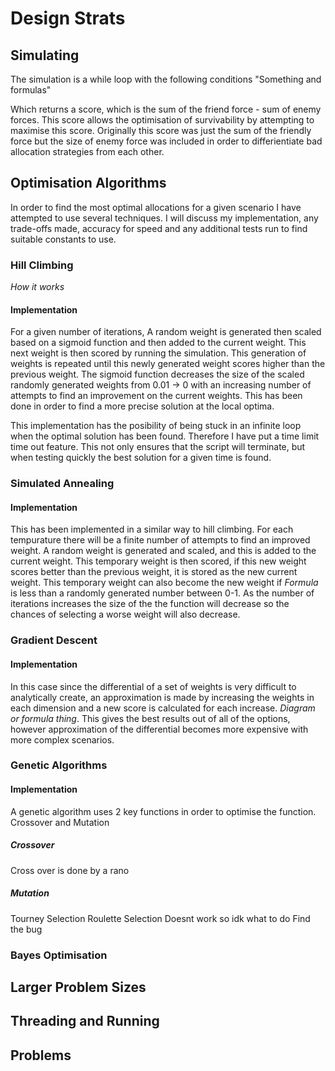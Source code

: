 # Design Strats
## Simulating

The simulation is a while loop with the following conditions
"Something and formulas"

Which returns a score, which is the sum of the friend force - sum of enemy forces. This score allows the optimisation of survivability by attempting to maximise this score. Originally this score was just the sum of the friendly force but the size of enemy force was included in order to differientiate bad allocation strategies from each other.



## Optimisation Algorithms
In order to find the most optimal allocations for a given scenario I have attempted to use several techniques.  I will discuss my implementation, any trade-offs made, accuracy for speed and any additional tests run to find suitable constants to use.

### Hill Climbing
*How it works*

#### Implementation
For a given number of iterations, A random weight is generated then scaled based on a sigmoid function and then added to the current weight. This next weight is then scored by running the simulation. This generation of weights is repeated until this newly generated weight scores higher than the previous weight. The sigmoid function decreases the size of the scaled randomly generated weights from 0.01 -> 0 with an increasing number of attempts to find an improvement on the current weights. This has been done in order to find a more precise solution at the local optima.

This implementation has the posibility of being stuck in an infinite loop when the optimal solution has been found. Therefore I have put a time limit time out feature. This not only ensures that the script will terminate, but when testing quickly the best solution for a given time is found.
### Simulated Annealing

#### Implementation
This has been implemented in a similar way to hill climbing.
For each tempurature there will be a finite number of attempts to find an improved weight. A random weight is generated and scaled, and this is added to the current weight. This temporary weight is then scored, if this new weight scores better than the previous weight, it is stored as the new current weight. This temporary weight can also become the new weight if *Formula* is less than a randomly generated number between 0-1. As the number of iterations increases the size of the the function will decrease so the chances of selecting a worse weight will also decrease.

### Gradient Descent

#### Implementation 
In this case since the differential of a set of weights is very difficult to analytically create, an approximation is made by increasing the weights in each dimension and a new score is calculated for each increase. *Diagram or formula thing*. This gives the best results out of all of the options, however approximation of the differential becomes more expensive with more complex scenarios. 
### Genetic Algorithms


#### Implementation
A genetic algorithm uses 2 key functions in order to optimise the function. Crossover and Mutation
##### Crossover
Cross over is done by a rano
##### Mutation 


Tourney Selection
Roulette Selection
Doesnt work so idk what to do
Find the bug

### Bayes Optimisation

## Larger Problem Sizes

## Threading and Running



## Problems